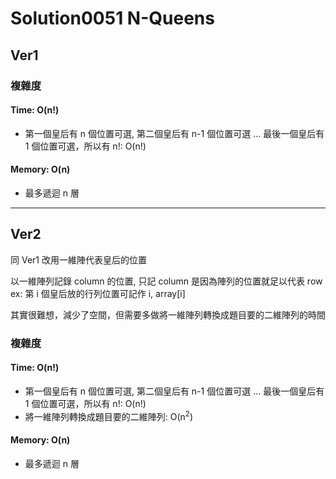 # Solution0051 N-Queens

## Ver1 

### 複雜度

#### Time: O(n!)
- 第一個皇后有 n 個位置可選, 第二個皇后有 n-1 個位置可選 ... 最後一個皇后有 1 個位置可選，所以有 n!: O(n!)

#### Memory: O(n)
- 最多遞迴 n 層

---

## Ver2

同 Ver1 改用一維陣代表皇后的位置

以一維陣列記錄 column 的位置, 只記 column 是因為陣列的位置就足以代表 row  
ex: 第 i 個皇后放的行列位置可記作 i, array[i]

其實很難想，減少了空間，但需要多做將一維陣列轉換成題目要的二維陣列的時間

### 複雜度

#### Time: O(n!)
- 第一個皇后有 n 個位置可選, 第二個皇后有 n-1 個位置可選 ... 最後一個皇后有 1 個位置可選，所以有 n!: O(n!)
- 將一維陣列轉換成題目要的二維陣列: O(n<sup>2</sup>)

#### Memory: O(n)
- 最多遞迴 n 層